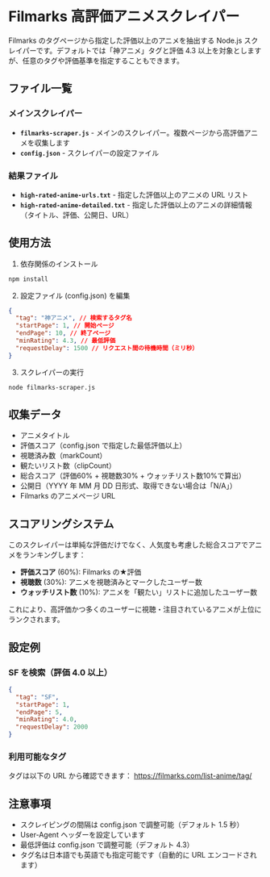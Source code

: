# Filmarks 高評価アニメスクレイパー

Filmarks のタグページから指定した評価以上のアニメを抽出する Node.js スクレイパーです。デフォルトでは「神アニメ」タグと評価 4.3 以上を対象としますが、任意のタグや評価基準を指定することもできます。

## ファイル一覧

### メインスクレイパー

- **`filmarks-scraper.js`** - メインのスクレイパー。複数ページから高評価アニメを収集します
- **`config.json`** - スクレイパーの設定ファイル

### 結果ファイル

- **`high-rated-anime-urls.txt`** - 指定した評価以上のアニメの URL リスト
- **`high-rated-anime-detailed.txt`** - 指定した評価以上のアニメの詳細情報（タイトル、評価、公開日、URL）

## 使用方法

1. 依存関係のインストール

```bash
npm install
```

2. 設定ファイル (config.json) を編集

```json
{
  "tag": "神アニメ", // 検索するタグ名
  "startPage": 1, // 開始ページ
  "endPage": 10, // 終了ページ
  "minRating": 4.3, // 最低評価
  "requestDelay": 1500 // リクエスト間の待機時間（ミリ秒）
}
```

3. スクレイパーの実行

```bash
node filmarks-scraper.js
```

## 収集データ

- アニメタイトル
- 評価スコア（config.json で指定した最低評価以上）
- 視聴済み数（markCount）
- 観たいリスト数（clipCount）
- 総合スコア（評価60% + 視聴数30% + ウォッチリスト数10%で算出）
- 公開日（YYYY 年 MM 月 DD 日形式、取得できない場合は「N/A」）
- Filmarks のアニメページ URL

## スコアリングシステム

このスクレイパーは単純な評価だけでなく、人気度も考慮した総合スコアでアニメをランキングします：

- **評価スコア** (60%): Filmarks の★評価
- **視聴数** (30%): アニメを視聴済みとマークしたユーザー数
- **ウォッチリスト数** (10%): アニメを「観たい」リストに追加したユーザー数

これにより、高評価かつ多くのユーザーに視聴・注目されているアニメが上位にランクされます。

## 設定例

### SF を検索（評価 4.0 以上）

```json
{
  "tag": "SF",
  "startPage": 1,
  "endPage": 5,
  "minRating": 4.0,
  "requestDelay": 2000
}
```

### 利用可能なタグ

タグは以下の URL から確認できます：
https://filmarks.com/list-anime/tag/

## 注意事項

- スクレイピングの間隔は config.json で調整可能（デフォルト 1.5 秒）
- User-Agent ヘッダーを設定しています
- 最低評価は config.json で調整可能（デフォルト 4.3）
- タグ名は日本語でも英語でも指定可能です（自動的に URL エンコードされます）
